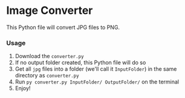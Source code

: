 # Image Converter
This Python file will convert JPG files to PNG.

### Usage
1. Download the `converter.py`
2. If no output folder created, this Python file will do so
3. Get all `jpg` files into a folder (we'll call it `InputFolder`) in the same directory as `converter.py`
4. Run `py converter.py InputFolder/ OutputFolder/` on the terminal
5. Enjoy!
